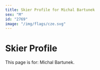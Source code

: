 ```yaml
---
title: Skier Profile for Michal Bartunek
sex: "M"
id: "2769"
image: "/img/flags/cze.svg" 
---
```


# Skier Profile

This page is for: Michal Bartunek.
    